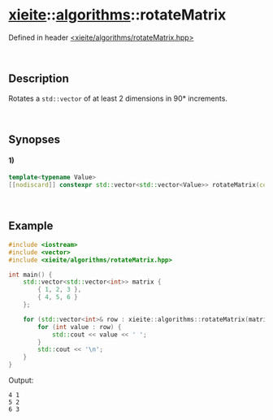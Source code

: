# [xieite](../xieite.md)\:\:[algorithms](../algorithms.md)\:\:rotateMatrix
Defined in header [<xieite/algorithms/rotateMatrix.hpp>](../../include/xieite/algorithms/rotateMatrix.hpp)

&nbsp;

## Description
Rotates a `std::vector` of at least 2 dimensions in 90* increments.

&nbsp;

## Synopses
#### 1)
```cpp
template<typename Value>
[[nodiscard]] constexpr std::vector<std::vector<Value>> rotateMatrix(const std::vector<std::vector<Value>>& matrix, int rotations) noexcept;
```

&nbsp;

## Example
```cpp
#include <iostream>
#include <vector>
#include <xieite/algorithms/rotateMatrix.hpp>

int main() {
    std::vector<std::vector<int>> matrix {
        { 1, 2, 3 },
        { 4, 5, 6 }
    };

    for (std::vector<int>& row : xieite::algorithms::rotateMatrix(matrix, 1)) {
        for (int value : row) {
            std::cout << value << ' ';
        }
        std::cout << '\n';
    }
}
```
Output:
```
4 1
5 2
6 3
```
